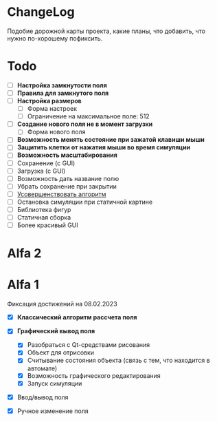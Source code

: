 ChangeLog
=========

Подобие дорожной карты проекта, какие планы, что добавить, что нужно
по-хорошему пофиксить.

# Todo

- [ ] **Настройка замкнутости поля**
- [ ] **Правила для замкнутого поля**
- [ ] **Настройка размеров**
  - [ ] Форма настроек
  - [ ] Ограничение на максимальное поле: 512
- [ ] **Создание нового поля не в момент загрузки**
  - [ ] Форма нового поля
- [ ] **Возможность менять состояние при зажатой клавиши мыши**
- [ ] **Защитить клетки от нажатия мыши во время симуляции**
- [ ] **Возможность масштабирования**
- [ ] Сохранение (с GUI)
- [ ] Загрузка (с GUI)
- [ ] Возможность дать название полю
- [ ] Убрать сохранение при закрытии
- [ ] [Усовершенствовать алгоритм](README.md#идея-оптимизации-алгоритма)
- [ ] Остановка симуляции при статичной картине
- [ ] Библиотека фигур
- [ ] Статичная сборка
- [ ] Более красивый GUI

# Alfa 2



# Alfa 1

Фиксация достижений на 08.02.2023

- [x] **Классический алгоритм рассчета поля**
- [x] **Графический вывод поля**
  - [x] Разобраться с Qt-средствами рисования
  - [x] Объект для отрисовки
  - [x] Считывание состояния объекта (связь с тем, что находится в автомате)
  - [x] Возможность графического редактирования
  - [x] Запуск симуляции
- [x] Ввод/вывод поля
- [x] Ручное изменение поля

